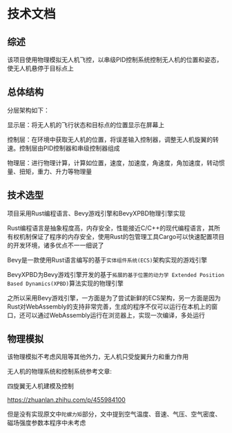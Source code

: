 # 技术文档

## 综述

该项目使用物理模拟无人机飞控，以串级PID控制系统控制无人机的位置和姿态，使无人机悬停于目标点上

## 总体结构

分层架构如下：

显示层：将无人机的飞行状态和目标点的位置显示在屏幕上

控制层：在环境中获取无人机的位置，将误差输入控制器，调整无人机旋翼的转速。控制层由PID控制器和串级控制器组成

物理层：进行物理计算，计算如位置，速度，加速度，角速度，角加速度，转动惯量、扭矩，重力、升力等物理量

## 技术选型

项目采用Rust编程语言、Bevy游戏引擎和BevyXPBD物理引擎实现

Rust编程语言是抽象程度高，内存安全，性能接近C/C++的现代编程语言，其所有权机制保证了程序的内存安全，使用Rust的包管理工具Cargo可以快速配置项目的开发环境，诸多优点不一一细说了

Bevy是一款使用Rust语言编写的基于`实体组件系统(ECS)`架构实现的游戏引擎

BevyXPBD为Bevy游戏引擎开发的基于`拓展的基于位置的动力学 Extended Position Based Dynamics(XPBD)`算法实现的物理引擎

之所以采用Bevy游戏引擎，一方面是为了尝试新鲜的ECS架构，另一方面是因为Rust对WebAssembly的支持非常完善，生成的程序不仅可以运行在本机上的窗口，还可以通过WebAssembly运行在浏览器上，实现一次编译，多处运行

## 物理模拟

该物理模拟不考虑风阻等其他外力，无人机只受旋翼升力和重力作用

无人机的物理系统和控制系统参考文章:

四旋翼无人机建模及控制

https://zhuanlan.zhihu.com/p/455984100 

但是没有实现原文中`陀螺力矩`部分，文中提到空气温度、音速、气压、空气密度、磁场强度参数本程序中未考虑

